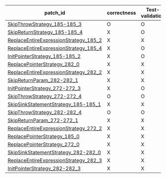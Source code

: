  | patch_id |correctness |Test-validation |NPEX-validation |
 |--- | --- | --- | --- | 
 | [SkipThrowStrategy_185-185_3](./patches/SkipThrowStrategy_185-185_3/patch.java#184) | O | O | O | 
 | [SkipReturnStrategy_185-185_4](./patches/SkipReturnStrategy_185-185_4/patch.java#184) | X | O | X | 
 | [ReplaceEntireExpressionStrategy_185_2](./patches/ReplaceEntireExpressionStrategy_185_2/patch.java#184) | X | X | X | 
 | [ReplaceEntireExpressionStrategy_185_4](./patches/ReplaceEntireExpressionStrategy_185_4/patch.java#184) | X | O | X | 
 | [InitPointerStrategy_185-185_2](./patches/InitPointerStrategy_185-185_2/patch.java#184) | X | O | X | 
 | [ReplacePointerStrategy_282_0](./patches/ReplacePointerStrategy_282_0/patch.java#287) | X | X | X | 
 | [ReplaceEntireExpressionStrategy_282_2](./patches/ReplaceEntireExpressionStrategy_282_2/patch.java#287) | X | X | X | 
 | [SkipReturnParam_282-282_1](./patches/SkipReturnParam_282-282_1/patch.java#287) | X | X | X | 
 | [InitPointerStrategy_272-272_3](./patches/InitPointerStrategy_272-272_3/patch.java#277) | X | O | X | 
 | [SkipThrowStrategy_272-272_4](./patches/SkipThrowStrategy_272-272_4/patch.java#277) | O | O | O | 
 | [SkipSinkStatementStrategy_185-185_1](./patches/SkipSinkStatementStrategy_185-185_1/patch.java#184) | X | X | X | 
 | [SkipThrowStrategy_282-282_4](./patches/SkipThrowStrategy_282-282_4/patch.java#287) | O | O | X | 
 | [SkipReturnParam_272-272_1](./patches/SkipReturnParam_272-272_1/patch.java#277) | X | X | X | 
 | [ReplaceEntireExpressionStrategy_272_2](./patches/ReplaceEntireExpressionStrategy_272_2/patch.java#277) | X | X | X | 
 | [ReplacePointerStrategy_185_0](./patches/ReplacePointerStrategy_185_0/patch.java#184) | X | X | X | 
 | [ReplacePointerStrategy_272_0](./patches/ReplacePointerStrategy_272_0/patch.java#277) | X | X | X | 
 | [SkipSinkStatementStrategy_282-282_0](./patches/SkipSinkStatementStrategy_282-282_0/patch.java#287) | X | X | X | 
 | [ReplaceEntireExpressionStrategy_282_3](./patches/ReplaceEntireExpressionStrategy_282_3/patch.java#287) | X | X | X | 
 | [InitPointerStrategy_282-282_3](./patches/InitPointerStrategy_282-282_3/patch.java#287) | X | X | X | 
